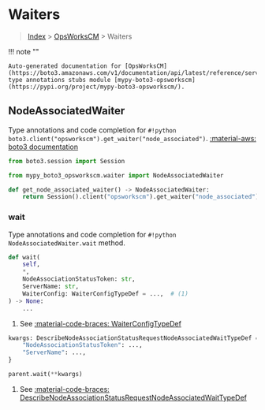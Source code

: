 # Waiters

> [Index](../README.md) > [OpsWorksCM](./README.md) > Waiters

!!! note ""

    Auto-generated documentation for [OpsWorksCM](https://boto3.amazonaws.com/v1/documentation/api/latest/reference/services/opsworkscm.html#OpsWorksCM)
    type annotations stubs module [mypy-boto3-opsworkscm](https://pypi.org/project/mypy-boto3-opsworkscm/).

## NodeAssociatedWaiter

Type annotations and code completion for `#!python boto3.client("opsworkscm").get_waiter("node_associated")`.
[:material-aws: boto3 documentation](https://boto3.amazonaws.com/v1/documentation/api/latest/reference/services/opsworkscm.html#OpsWorksCM.Waiter.NodeAssociated)

```python title="Usage example"
from boto3.session import Session

from mypy_boto3_opsworkscm.waiter import NodeAssociatedWaiter

def get_node_associated_waiter() -> NodeAssociatedWaiter:
    return Session().client("opsworkscm").get_waiter("node_associated")
```


### wait

Type annotations and code completion for `#!python NodeAssociatedWaiter.wait` method.

```python title="Method definition"
def wait(
    self,
    *,
    NodeAssociationStatusToken: str,
    ServerName: str,
    WaiterConfig: WaiterConfigTypeDef = ...,  # (1)
) -> None:
    ...
```

1. See [:material-code-braces: WaiterConfigTypeDef](./type_defs.md#waiterconfigtypedef) 


```python title="Usage example with kwargs"
kwargs: DescribeNodeAssociationStatusRequestNodeAssociatedWaitTypeDef = {  # (1)
    "NodeAssociationStatusToken": ...,
    "ServerName": ...,
}

parent.wait(**kwargs)
```

1. See [:material-code-braces: DescribeNodeAssociationStatusRequestNodeAssociatedWaitTypeDef](./type_defs.md#describenodeassociationstatusrequestnodeassociatedwaittypedef) 
